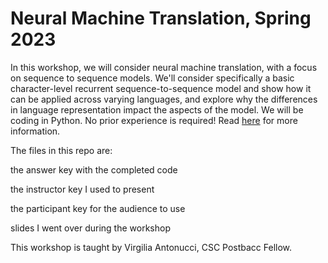 # Neural Machine Translation, Spring 2023

In this workshop, we will consider neural machine translation, with a focus on sequence to sequence models. We'll consider specifically a basic character-level recurrent sequence-to-sequence model and show how it can be applied across varying languages, and explore why the differences in language representation impact the aspects of the model. We will be coding in Python. No prior experience is required! Read [here](https://csc.barnard.edu/events/automatic-accent-insertion) for more information.

The files in this repo are: 

the answer key with the completed code

the instructor key I used to present

the participant key for the audience to use

slides I went over during the workshop


This workshop is taught by Virgilia Antonucci, CSC Postbacc Fellow.
